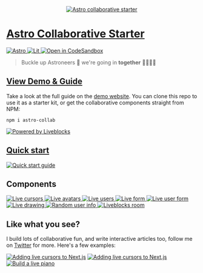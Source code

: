<p align="center">
  <a href="https://liveblocks.io">
    <img src="https://astro-collaborative-starter.ctnicholas.dev/header.svg" alt="Astro collaborative starter" />
  </a>
</p>


# [Astro Collaborative Starter](https://astro-collaborative-starter.ctnicholas.dev)

<p>
  <a href="https://astro.build">
    <img src="https://img.shields.io/badge/astro-message?style=flat&logo=astro&color=FF5D01&logoColor=fff" alt="Astro" />
  </a>
  <a href="https://lit.dev">
    <img src="https://img.shields.io/badge/lit-message?style=flat&logo=lit&color=325CFF&logoColor=fff" alt="Lit" />
  </a>
  <a href="https://codesandbox.io/s/github/CTNicholas/astro-collaborative-starter">
    <img src="https://img.shields.io/badge/open%20in%20codesandbox-message?style=flat&logo=codesandbox&color=333&logoColor=fff" alt="Open in CodeSandbox" />
  </a>
</p>

> Buckle up Astroneers 🚀 we're going in **together** 👩‍🚀👨‍🚀

## [View Demo & Guide](https://astro-collaborative-starter.ctnicholas.dev/)

Take a look at the full guide on the [demo website](https://astro-collaborative-starter.ctnicholas.dev/). You can clone this repo to use it as a starter kit, or get the collaborative components straight from NPM:

```
npm i astro-collab
```

<a href="https://liveblocks.io">![Powered by Liveblocks](https://astro-collaborative-starter.ctnicholas.dev/poweredbyliveblocks.svg)</a>

## [Quick start](https://astro-collaborative-starter.ctnicholas.dev/quick-start)
<a href="https://astro-collaborative-starter.ctnicholas.dev/quick-start">![Quick start guide](https://astro-collaborative-starter.ctnicholas.dev/card-main.png)
</a>


## Components

<a href="https://astro-collaborative-starter.ctnicholas.dev/live-cursors">![Live cursors](https://astro-collaborative-starter.ctnicholas.dev/card-cursors-mini.png)
</a><a href="https://astro-collaborative-starter.ctnicholas.dev/live-avatars">![Live avatars](https://astro-collaborative-starter.ctnicholas.dev/card-avatars-mini.png)
</a><a href="https://astro-collaborative-starter.ctnicholas.dev/live-users">![Live users](https://astro-collaborative-starter.ctnicholas.dev/card-users-mini.png)
</a><a href="https://astro-collaborative-starter.ctnicholas.dev/live-form">![Live form](https://astro-collaborative-starter.ctnicholas.dev/card-form-mini.png)
</a><a href="https://astro-collaborative-starter.ctnicholas.dev/live-user-form">![Live user form](https://astro-collaborative-starter.ctnicholas.dev/card-user-form-mini.png)
</a><a href="https://astro-collaborative-starter.ctnicholas.dev/live-drawing">![Live drawing](https://astro-collaborative-starter.ctnicholas.dev/card-drawing-mini.png)
</a><a href="https://astro-collaborative-starter.ctnicholas.dev/random-user-info">![Random user info](https://astro-collaborative-starter.ctnicholas.dev/card-cursors-mini.png)
</a><a href="https://astro-collaborative-starter.ctnicholas.dev/liveblocks-room">![Liveblocks room](https://astro-collaborative-starter.ctnicholas.dev/card-liveblocks-mini.png)
</a>

## Like what you see?
I build lots of collaborative fun, and write interactive articles too, follow me on [Twitter](https://twitter.com/ctnicholasdev) for more. Here's a few examples:

[![Adding live cursors to Next.js](https://pixelart.liveblocks.app/og-image.png)](https://pixelart.liveblocks.app)
[![Adding live cursors to Next.js](https://www.ctnicholas.dev/images/custom-thumbnails/live-cursors-with-liveblocks.png)](https://www.ctnicholas.dev/articles/live-cursors-with-liveblocks)
[![Build a live piano](https://livepiano.ctnicholas.dev/screenshot.png)](https://livepiano.ctnicholas.dev)
